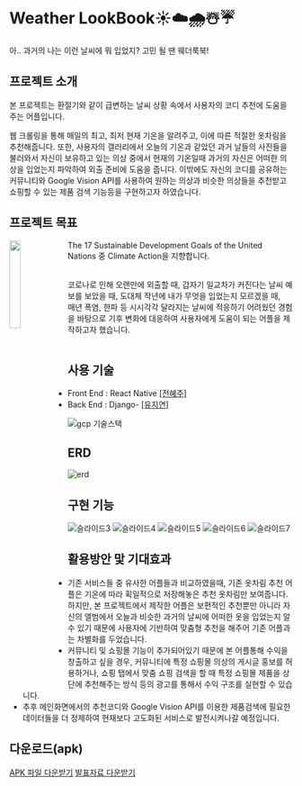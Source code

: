 # Weather LookBook☀️☁️🌧☃️☔️
아.. 과거의 나는 이런 날씨에 뭐 입었지? 고민 될 땐 웨더룩북!

## 프로젝트 소개
본 프로젝트는 환절기와 같이 급변하는 날씨 상황 속에서 사용자의 코디 추천에 도움을 주는 어플입니다. 

웹 크롤링을 통해 매일의 최고, 최저 현재 기온을 알려주고, 이에 따른 적절한 옷차림을 추천해줍니다. 또한, 사용자의 갤러리에서 오늘의 기온과 같았던 과거 날들의 사진들을 불러와서 자신이 보유하고 있는 의상 중에서 현재의 기온일때 과거의 자신은 어떠한 의상을 입었는지 파악하여 외출 준비에 도움을 줍니다. 이밖에도 자신의 코디를 공유하는 커뮤니티와 Google Vision API를 사용하여 원하는 의상과 비슷한 의상들을 추천받고 쇼핑할 수 있는 제품 검색 기능등을 구현하고자 하였습니다.


## 프로젝트 목표


<img align="left" src="https://user-images.githubusercontent.com/49220095/152622778-c1a982a1-d49d-431a-8db5-4cec3afce71e.png"  width="20%" height="20%"/>
The 17 Sustainable Development Goals of the United Nations 중 
Climate Action을 지향합니다.  

<br>코로나로 인해 오랜만에 외출할 때, 갑자기 일교차가 커진다는 날씨 예보를 보았을 때, 도대체 작년에 내가 무엇을 입었는지 모르겠을 때,
<br>매년 폭염, 한파 등 시시각각 달라지는 날씨에 적응하기 어려웠던 경험을 바탕으로 기후 변화에 대응하여 사용자에게 도움이 되는 어플을 제작하고자 했습니다.        
<br>             

                                                                                                                                         
## 사용 기술
- Front End : React Native [[전혜주]](https://github.com/hyeju1123)
- Back End : Django- [[유지연]](https://github.com/hellouz818)

![gcp 기술스택](https://user-images.githubusercontent.com/49220095/152621364-d8ee7122-59a1-407f-8f12-69a8f52b7365.PNG)

## ERD 

![erd](https://user-images.githubusercontent.com/49220095/152621408-a5f5f327-3f79-445a-b967-46cfbc430653.jpg)

## 구현 기능
![슬라이드3](https://user-images.githubusercontent.com/49220095/152625136-490066d2-1ac5-4cbe-ae97-1d01d1c3304b.JPG)
![슬라이드4](https://user-images.githubusercontent.com/49220095/152625137-65aea381-96b6-461c-a305-230944148b9b.JPG)
![슬라이드5](https://user-images.githubusercontent.com/49220095/152625139-8e3bea3c-752f-42f0-824d-2463bc17516c.JPG)
![슬라이드6](https://user-images.githubusercontent.com/49220095/152625140-9b3fa623-8621-4afa-afbb-60b378cf8c85.JPG)
![슬라이드7](https://user-images.githubusercontent.com/49220095/152625141-cd114036-7c6e-4839-ba9a-950ecbaf2e3f.JPG)

## 활용방안 맟 기대효과
- 기존 서비스들 중 유사한 어플들과 비교하였을때, 기존 옷차림 추천 어플은 기온에 따라 획일적으로 저장해놓은 추천 옷차림만 보여줍니다. 하지만, 본 프로젝트에서 제작한 어플은 보편적인 추천뿐만 아니라 자신의 앨범에서 오늘과 비슷한 과거의 날씨에 어떠한 옷을 입었는지 알 수 있기 때문에 사용자에 기반하여 맞춤형 추천을 해주어 기존 어플과는 차별화를 두었습니다. 
- 커뮤니티 및 쇼핑몰 기능이 추가되어있기 때문에 본 어플통해 수익을 창출하고 싶을 경우, 커뮤니티에 특정 쇼핑몰 의상의 게시글 홍보를 허용하거나, 쇼핑 탭에서 맞춤 쇼핑 검색을 할 때 특정 쇼핑몰 제품을 상단에 추천해주는 방식 등의 광고를 통해서 수익 구조를 실현할 수 있습니다. 
- 추후 메인화면에서의 추천코디와 Google Vision API를 이용한 제품검색에 필요한 데이터들을 더 정제하여 현재보다 고도화된 서비스로 발전시켜나갈 예정입니다.


## 다운로드(apk)
[APK 파일 다운받기](https://drive.google.com/file/d/1Fp6Doz6v4XZVl062xXyaQVBAvTG30kWz/view?usp=sharing)
[발표자료 다운받기](https://docs.google.com/presentation/d/1G5kOnszOYHR6CSzzwfEnTA1-EUbKVokk/edit?usp=sharing&ouid=113280659249155693688&rtpof=true&sd=true)
